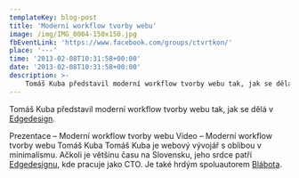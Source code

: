 ```yaml
---
templateKey: blog-post
title: 'Moderní workflow tvorby webu'
image: /img/IMG_0004-150x150.jpg
fbEventLink: 'https://www.facebook.com/groups/ctvrtkon/'
place: '---'
time: '2013-02-08T10:31:58+00:00'
date: '2013-02-08T10:31:58+00:00'
description: >-
    Tomáš Kuba představil moderní workflow tvorby webu tak, jak se dělá v Edgedesign.Prezentace – Moderní workflow tvorby webuVideo – Moderní workflow tvorby webuTomáš KubaTomáš Kuba je webo...
---
```

Tomáš Kuba představil moderní workflow tvorby webu tak, jak se dělá v [Edgedesign](http://www.edgedesign.cz "Edgedesign").

Prezentace – Moderní workflow tvorby webu Video – Moderní workflow tvorby webu [](http://ctvrtkon.cz/prezentace-z-pateho-ctvrtkonu-bezpecnostni-utoky-na-webove-aplikace-michal-spacek/img_0004/)Tomáš Kuba Tomáš Kuba je webový vývojář s oblibou v minimalismu. Ačkoli je většinu času na Slovensku, jeho srdce patří [Edgedesignu](http://edgedesign.cz "Edgedesign.cz"), kde pracuje jako CTO. Je také hrdým spoluautorem [Blábota](http://blabot.net "Blábot - České lorem ipsum").